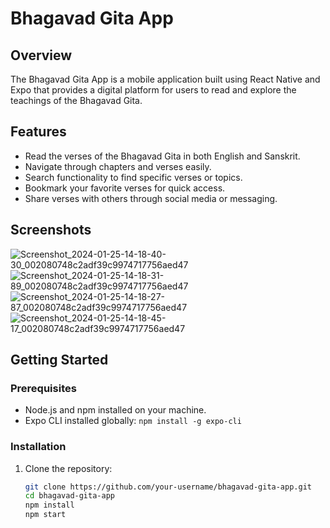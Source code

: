 # Bhagavad Gita App

## Overview

The Bhagavad Gita App is a mobile application built using React Native and Expo that provides a digital platform for users to read and explore the teachings of the Bhagavad Gita.

## Features

- Read the verses of the Bhagavad Gita in both English and Sanskrit.
- Navigate through chapters and verses easily.
- Search functionality to find specific verses or topics.
- Bookmark your favorite verses for quick access.
- Share verses with others through social media or messaging.

## Screenshots

![Screenshot_2024-01-25-14-18-40-30_002080748c2adf39c9974717756aed47](https://github.com/Amitnale007/Bhagawat-Geeta/assets/97301181/88da7473-ea55-4843-851a-782389c3a3af)
![Screenshot_2024-01-25-14-18-31-89_002080748c2adf39c9974717756aed47](https://github.com/Amitnale007/Bhagawat-Geeta/assets/97301181/7b11df8b-9b78-4bcf-b310-7cffb99ce615)
![Screenshot_2024-01-25-14-18-27-87_002080748c2adf39c9974717756aed47](https://github.com/Amitnale007/Bhagawat-Geeta/assets/97301181/3ed24513-97ac-45e9-84f9-e200579fa04d)
![Screenshot_2024-01-25-14-18-45-17_002080748c2adf39c9974717756aed47](https://github.com/Amitnale007/Bhagawat-Geeta/assets/97301181/57a45abb-74b7-4dcf-8375-38fe54807920)


## Getting Started

### Prerequisites

- Node.js and npm installed on your machine.
- Expo CLI installed globally: `npm install -g expo-cli`

### Installation

1. Clone the repository:

   ```bash
   git clone https://github.com/your-username/bhagavad-gita-app.git
   cd bhagavad-gita-app
   npm install
   npm start
